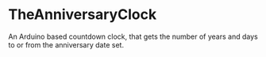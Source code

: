 # TheAnniversaryClock
An Arduino based countdown clock, that gets the number of years and days to or from the anniversary date set.
